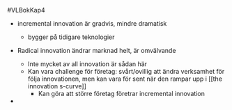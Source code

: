 #VLBokKap4
- incremental innovation är gradvis, mindre dramatisk
	- bygger på tidigare teknologier

- Radical innovation ändrar marknad helt, är omvälvande
	- Inte mycket av all innovation är sådan här
	- Kan vara challenge för företag: svårt/ovillig att ändra verksamhet för följa innovationen, men kan vara för sent när den rampar upp i [[the innovation s-curve]]
		- Kan göra att större företag företrar incremental innovation
- 